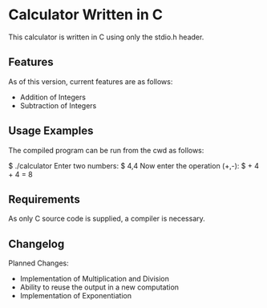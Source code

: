 # Calculator Written in C 

This calculator is written in C using only the stdio.h header.

## Features

As of this version, current features are as follows:

- Addition of Integers
- Subtraction of Integers


## Usage Examples

The compiled program can be run from the cwd as follows:

$ ./calculator 
Enter two numbers:
$ 4,4
Now enter the operation (+,-): 
$ +
4 + 4 = 8



## Requirements

As only C source code is supplied, a compiler is necessary.

## Changelog

Planned Changes:
- Implementation of Multiplication and Division
- Ability to reuse the output in a new computation
- Implementation of Exponentiation